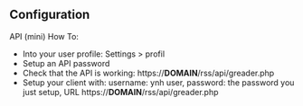 ## Configuration

API (mini) How To:
* Into your user profile: Settings > profil
* Setup an API password
* Check that the API is working: https://__DOMAIN__/rss/api/greader.php
* Setup your client with: username: ynh user, password: the password you just setup, URL https://__DOMAIN__/rss/api/greader.php
